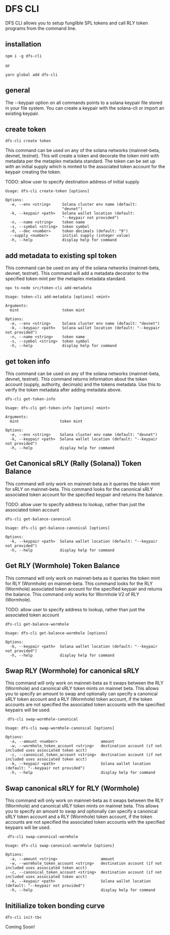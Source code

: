 
# DFS CLI 

DFS CLI allows you to setup fungilble SPL tokens and call RLY token programs from the command line. 

## installation 

`npm i -g dfs-cli`

or 

`yarn global add dfs-cli`

## general

The --keypair option on all commands points to a solana keypair file stored in your file system. You can create a keypair with the solana-cli or import an existing keypair.


## create token

`dfs-cli create token`

This command can be used on any of the solana networks (mainnet-beta, devnet, testnet). This will create a token and decorate the token mint with metadata per the metaplex metadata standard. The token can be set up with an initial supply which is minted to the associated token account for the keypair creating the token. 

TODO: allow user to specify destination address of initial supply


```
Usage: dfs-cli create-token [options]

Options:
  -e, --env <string>     Solana cluster env name (default:
                         "devnet")
  -k, --keypair <path>   Solana wallet location (default:
                         "--keypair not provided")
  -n, --name <string>    token name
  -s, --symbol <string>  token symbol
  -d, --dec <number>     token decimals (default: "9")
  --supply <number>      initial supply (integer value)
  -h, --help             display help for command

```

## add metadata to existing spl token

This command can be used on any of the solana networks (mainnet-beta, devnet, testnet). This command will add a metadata decorator to the specified token mint per the metaplex metadata standard. 

`npx ts-node src/token-cli add-metadata`

```
Usage: token-cli add-metadata [options] <mint>

Arguments:
  mint                   token mint

Options:
  -e, --env <string>     Solana cluster env name (default: "devnet")
  -k, --keypair <path>   Solana wallet location (default: "--keypair not provided")
  -n, --name <string>    token name
  -s, --symbol <string>  token symbol
  -h, --help             display help for command
  ```


## get token info

This command can be used on any of the solana networks (mainnet-beta, devnet, testnet). This command returns information about the token account (supply, authority, decimals) and the tokens metadata. Use this to verify the token metadata after adding metadata above.

`dfs-cli get-token-info`

```
Usage: dfs-cli get-token-info [options] <mint>

Arguments:
  mint                  token mint

Options:
  -e, --env <string>    Solana cluster env name (default: "devnet")
  -k, --keypair <path>  Solana wallet location (default: "--keypair not provided")
  -h, --help            display help for command
  ```
## Get Canonical sRLY (Rally (Solana)) Token Balance

This command will only work on mainnet-beta as it queries the token mint for sRLY on mainnet-beta. This command looks for the canonical sRLY associated token account for the specified keypair and returns the balance. 

TODO: allow user to specify address to lookup, rather than just the associated token account

`dfs-cli get-balance-canonical`

```
Usage: dfs-cli get-balance-canonical [options]

Options:
  -k, --keypair <path>  Solana wallet location (default: "--keypair not provided")
  -h, --help            display help for command
```

## Get RLY (Wormhole) Token Balance

This command will only work on mainnet-beta as it queries the token mint for RLY (Wormhole) on mainnet-beta. This command looks for the RLY (Wormhole) associated token account for the specified keypair and returns the balance. This command only works for Wormhole V2 of RLY (Wormhole). 

TODO: allow user to specify address to lookup, rather than just the associated token account

`dfs-cli get-balance-wormhole`

```
Usage: dfs-cli get-balance-wormhole [options]

Options:
  -k, --keypair <path>  Solana wallet location (default: "--keypair not provided")
  -h, --help            display help for command
```


## Swap RLY (Wormhole) for canonical sRLY

This command will only work on mainnet-beta as it swaps between the RLY (Wormhole) and canonical sRLY token mints on mainnet beta. This allows you to specify an amount to swap and optionally can specify a canonical sRLY token account and a RLY (Wormhole) token account, if the token accounts are not specified the associated token accounts with the specified keypairs will be used.

` dfs-cli swap-wormhole-canonical`

```
Usage: dfs-cli swap-wormhole-canonical [options]

Options:
  -a, --amount <number>                   amount
  -w, --wormhole_token_account <string>   destination account (if not included uses associated token acct)
  -c, --canonical_token_account <string>  destination account (if not included uses associated token acct)
  -k, --keypair <path>                    Solana wallet location (default: "--keypair not provided")
  -h, --help                              display help for command
```

## Swap canonical sRLY for RLY (Wormhole)

This command will only work on mainnet-beta as it swaps between the RLY (Wormhole) and canonical sRLY token mints on mainnet beta. This allows you to specify an amount to swap and optionally can specify a canonical sRLY token account and a RLY (Wormhole) token account, if the token accounts are not specified the associated token accounts with the specified keypairs will be used.

` dfs-cli swap-canonical-wormhole`

```
Usage: dfs-cli swap-canonical-wormhole [options]

Options:
  -a, --amount <string>                   amount
  -w, --wormhole_token_account <string>   destination account (if not included uses associated token acct)
  -c, --canonical_token_account <string>  destination account (if not included uses associated token acct)
  -k, --keypair <path>                    Solana wallet location (default: "--keypair not provided")
  -h, --help                              display help for command
```

## Initilialize token bonding curve

`dfs-cli init-tbc`


Coming Soon!
